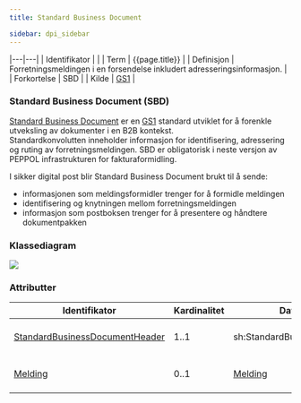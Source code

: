 ```yaml
---
title: Standard Business Document  

sidebar: dpi_sidebar
---
```


|---|---|
| Identifikator | |
| Term          | {{page.title}} |
| Definisjon    | Forretningsmeldingen i en forsendelse inkludert adresseringsinformasjon. |
| Forkortelse   | SBD |
| Kilde         | [GS1](http://www.gs1.org) |

### Standard Business Document (SBD)

[Standard Business
Document](http://www.gs1.org/ecom/standards/guidelines#s2) er en
[GS1](http://www.gs1.org) standard utviklet for å forenkle utveksling av
dokumenter i en B2B kontekst.  
Standardkonvolutten inneholder informasjon for identifisering,
adressering og ruting av forretningsmeldingen. SBD er obligatorisk i
neste versjon av PEPPOL infrastrukturen for fakturaformidling.

I sikker digital post blir Standard Business Document brukt til å sende:

* informasjonen som meldingsformidler trenger for å formidle
meldingen
* identifisering og knytningen mellom forretningsmeldingen
* informasjon som postboksen trenger for å presentere og håndtere
dokumentpakken

### Klassediagram

[![]({{site.baseurl}}/docs/resources/begrep/sikkerDigitalPost/forretningslag/StandardBusinessDocument/uml_diagram.jpg)]({{site.baseurl}}/docs/resources/begrep/sikkerDigitalPost/forretningslag/StandardBusinessDocument/uml_diagram.jpg)

### Attributter

| Identifikator                                                    | Kardinalitet | Datatype                    | Kommentar                                                                          |
| ---------------------------------------------------------------- | ------------ | --------------------------- | ---------------------------------------------------------------------------------- |
| [StandardBusinessDocumentHeader]({{site.baseurl}}/docs/resources/begrep/sikkerDigitalPost/forretningslag/StandardBusinessDocument/StandardBusinessDocumentHeader) | 1..1         | sh:StandardBusinessDocument | Informasjon for å formidle postforsendelsen                                        |
| [Melding]({{site.baseurl}}/docs/resources/begrep/sikkerDigitalPost/meldinger/index)      | 0..1         | [Melding]({{site.baseurl}}/docs/resources/begrep/sikkerDigitalPost/meldinger/index) | Forretningsmelding identifisert i [DocumentIdentification]({{site.baseurl}}/docs/resources/begrep/sikkerDigitalPost/forretningslag/StandardBusinessDocument/DocumentIdentification) |
